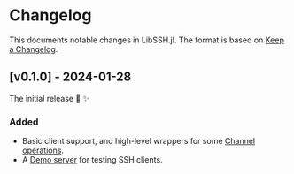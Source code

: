 # Changelog

This documents notable changes in LibSSH.jl. The format is based on [Keep a
Changelog](https://keepachangelog.com).

## [v0.1.0] - 2024-01-28

The initial release 🎉 ✨

### Added

- Basic client support, and high-level wrappers for some [Channel
  operations](@ref).
- A [Demo server](@ref) for testing SSH clients.
